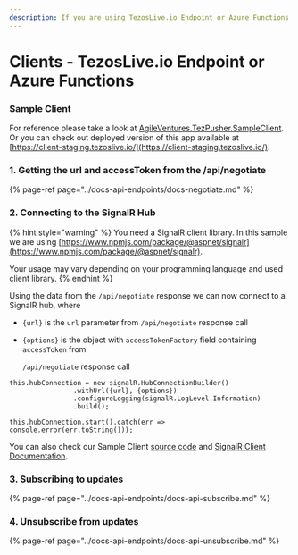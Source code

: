 ```yaml
---
description: If you are using TezosLive.io Endpoint or Azure Functions.
---
```


# Clients - TezosLive.io Endpoint or Azure Functions

### Sample Client

For reference please take a look at [AgileVentures.TezPusher.SampleClient](https://github.com/agile-ventures/TaaS/tree/master/AgileVentures.TezPusher.SampleClient).  
Or you can check out deployed version of this app available at [https://client-staging.tezoslive.io/](https://client-staging.tezoslive.io/).

### 1. Getting the url and accessToken from the /api/negotiate

{% page-ref page="../docs-api-endpoints/docs-negotiate.md" %}

### 2. Connecting to the SignalR Hub

{% hint style="warning" %}
You need a SignalR client library. In this sample we are using [https://www.npmjs.com/package/@aspnet/signalr](https://www.npmjs.com/package/@aspnet/signalr).

Your usage may vary depending on your programming language and used client library.
{% endhint %}

Using the data from the `/api/negotiate` response we can now connect to a SignalR hub, where

* `{url}` is the `url` parameter from `/api/negotiate` response call
* `{options}` is the object with `accessTokenFactory` field containing `accessToken` from 

  `/api/negotiate` response call

```text
this.hubConnection = new signalR.HubConnectionBuilder()
                .withUrl({url}, {options})
                .configureLogging(signalR.LogLevel.Information)
                .build();

this.hubConnection.start().catch(err => console.error(err.toString()));
```

You can also check our Sample Client [source code](https://github.com/agile-ventures/TaaS/blob/c961382c1bf5815633da7e1ba0c4865fbe65873e/AgileVentures.TezPusher.SampleClient/src/app/signalr.service.ts#L146) and [SignalR Client Documentation](https://docs.microsoft.com/en-us/aspnet/core/signalr/client-features?view=aspnetcore-3.0).

### 3. Subscribing to updates

{% page-ref page="../docs-api-endpoints/docs-api-subscribe.md" %}

### 4. Unsubscribe from updates

{% page-ref page="../docs-api-endpoints/docs-api-unsubscribe.md" %}

### 

